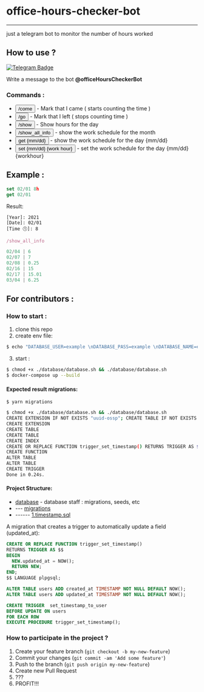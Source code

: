 # office-hours-checker-bot
---------
just a telegram bot to monitor the number of hours worked

## How to use ? 

[![Telegram Badge](https://img.shields.io/badge/-Telegram-0088cc?style=flat-square&logo=Telegram&logoColor=white)](https://web.telegram.org/#/im?p=@officeHoursCheckerBot)

Write a message to the bot **@officeHoursCheckerBot**

### Commands :


- <code><button height="27">/come</button></code> - Mark that I came ( starts counting the time )
- <code><button height="27">/go</button></code> - Mark that I left ( stops counting time )
- <code><button height="27">/show</button></code> - Show hours for the day
- <code><button height="27">/show_all_info</button></code> - show the work schedule for the month
- <code><button height="27">get {mm/dd}</button></code> - show the work schedule for the day {mm/dd}
- <code><button height="27">set {mm/dd} {work hour}</button></code> - set the work schedule for the day {mm/dd} {workhour}

## Example :

```javascript
set 02/01 8h
get 02/01
```

Result:
```
[Year]: 2021
[Date]: 02/01 
[Time 🕔]: 8
```

```javascript
/show_all_info
```

```javascript
02/04 | 6
02/07 | 7
02/08 | 0.25
02/16 | 15
02/17 | 15.01
03/04 | 6.25
```

## For contributors : 

### How to start : 


1. clone this repo
2. create env file:
```bash
$ echo "DATABASE_USER=example \nDATABASE_PASS=example \nDATABASE_NAME=example \nDATABASE_PORT=5432 \nDATABASE_HOST=localhost \nBOT_TOKEN=your_bot_token" > .env
```
3. start : 
```bash
$ chmod +x ./database/database.sh && ./database/database.sh
$ docker-compose up --build
```

#### Expected result migrations:
```
$ yarn migrations
```

```bash
$ chmod +x ./database/database.sh && ./database/database.sh
CREATE EXTENSION IF NOT EXISTS "uuid-ossp"; CREATE TABLE IF NOT EXISTS users ( id UUID NOT NULL DEFAULT uuid_generate_v4 (), name TEXT, telegram_id INT NOT NULL, CONSTRAINT primary_key_user PRIMARY KEY ( id ) ); CREATE TABLE IF NOT EXISTS dates ( id UUID NOT NULL DEFAULT uuid_generate_v4 (), came TIMESTAMP NOT NULL DEFAULT NOW(), go TIMESTAMP, work_hours REAL NOT NULL DEFAULT 0, user_id UUID, CONSTRAINT primary_key_days PRIMARY KEY ( id ), CONSTRAINT fk_users FOREIGN KEY(user_id) REFERENCES users(id) ); CREATE UNIQUE INDEX "user.telegramId_unique" ON "users"("telegram_id");
CREATE EXTENSION
CREATE TABLE
CREATE TABLE
CREATE INDEX
CREATE OR REPLACE FUNCTION trigger_set_timestamp() RETURNS TRIGGER AS $$ BEGIN NEW.updated_at = NOW(); RETURN NEW; END; $$ LANGUAGE plpgsql; ALTER TABLE users ADD created_at TIMESTAMP NOT NULL DEFAULT NOW(); ALTER TABLE users ADD updated_at TIMESTAMP NOT NULL DEFAULT NOW(); CREATE TRIGGER set_timestamp_to_user BEFORE UPDATE ON users FOR EACH ROW EXECUTE PROCEDURE trigger_set_timestamp();
CREATE FUNCTION
ALTER TABLE
ALTER TABLE
CREATE TRIGGER
Done in 0.24s.
```

#### Project Structure: 

* [database](https://github.com/kitt3911/office-hours-checker-bot/tree/master/database) - database staff : migrations, seeds, etc
* --- [migrations](https://github.com/kitt3911/office-hours-checker-bot/tree/master/database/migrations)
* ------ [1.timestamp.sql](https://github.com/kitt3911/office-hours-checker-bot/blob/master/database/migrations/1.timestamp.sql)

A migration that creates a trigger to automatically update a field (updated_at):

```sql
CREATE OR REPLACE FUNCTION trigger_set_timestamp()
RETURNS TRIGGER AS $$
BEGIN
  NEW.updated_at = NOW();
  RETURN NEW;
END;
$$ LANGUAGE plpgsql;

ALTER TABLE users ADD created_at TIMESTAMP NOT NULL DEFAULT NOW();
ALTER TABLE users ADD updated_at TIMESTAMP NOT NULL DEFAULT NOW();

CREATE TRIGGER  set_timestamp_to_user
BEFORE UPDATE ON users
FOR EACH ROW
EXECUTE PROCEDURE trigger_set_timestamp();
```


### How to participate in the project ?
1. Create your feature branch (```git checkout -b my-new-feature```)
2. Commit your changes (```git commit -am 'Add some feature'```)
3. Push to the branch (```git push origin my-new-feature```)
4. Create new Pull Request
5. ???
6. PROFIT!!!
